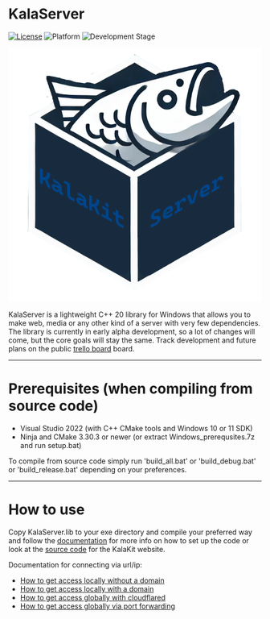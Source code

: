 # KalaServer

[![License](https://img.shields.io/badge/license-Zlib-blue)](LICENSE.md)
![Platform](https://img.shields.io/badge/platform-Windows-brightgreen)
![Development Stage](https://img.shields.io/badge/development-Alpha-yellow)

![Logo](logo.png)

KalaServer is a lightweight C++ 20 library for Windows that allows you to make web, media or any other kind of a server with very few dependencies. The library is currently in early alpha development, so a lot of changes will come, but the core goals will stay the same. Track development and future plans on the public [trello board](https://trello.com/b/Xrf2qRDD/kalaserver) board.

---

# Prerequisites (when compiling from source code)

- Visual Studio 2022 (with C++ CMake tools and Windows 10 or 11 SDK)
- Ninja and CMake 3.30.3 or newer (or extract Windows_prerequsites.7z and run setup.bat)

To compile from source code simply run 'build_all.bat' or 'build_debug.bat' or 'build_release.bat' depending on your preferences.

---

# How to use

Copy KalaServer.lib to your exe directory and compile your preferred way and follow the [documentation](https://thekalakit.com/pages/docs/kalaserver-setup) for more info on how to set up the code or look at the [source code](https://github.com/Lost-Empire-Entertainment/KalaKit-website) for the KalaKit website. 

Documentation for connecting via url/ip:
- [How to get access locally without a domain](docs/connect/local-access.md)
- [How to get access locally with a domain](docs/connect/local-domain-access.md)
- [How to get access globally with cloudflared](docs/connect/global-cloudflared-access.md)
- [How to get access globally via port forwarding](docs/connect/global-port-forward-access.md)